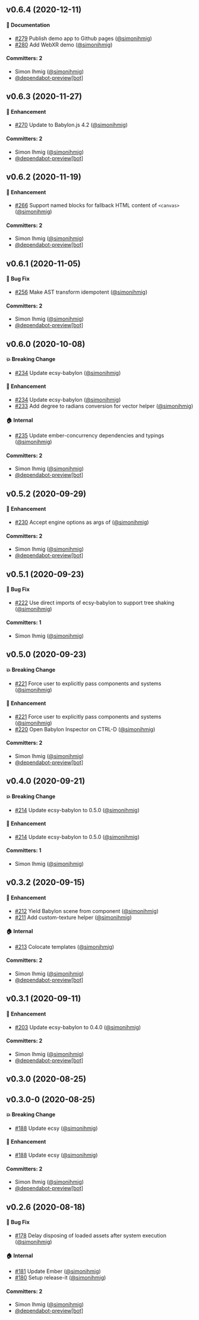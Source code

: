 ## v0.6.4 (2020-12-11)

#### :memo: Documentation
* [#279](https://github.com/kaliber5/ember-ecsy-babylon/pull/279) Publish demo app to Github pages ([@simonihmig](https://github.com/simonihmig))
* [#280](https://github.com/kaliber5/ember-ecsy-babylon/pull/280) Add WebXR demo ([@simonihmig](https://github.com/simonihmig))

#### Committers: 2
- Simon Ihmig ([@simonihmig](https://github.com/simonihmig))
- [@dependabot-preview[bot]](https://github.com/apps/dependabot-preview)

## v0.6.3 (2020-11-27)

#### :rocket: Enhancement
* [#270](https://github.com/kaliber5/ember-ecsy-babylon/pull/270) Update to Babylon.js 4.2 ([@simonihmig](https://github.com/simonihmig))

#### Committers: 2
- Simon Ihmig ([@simonihmig](https://github.com/simonihmig))
- [@dependabot-preview[bot]](https://github.com/apps/dependabot-preview)

## v0.6.2 (2020-11-19)

#### :rocket: Enhancement
* [#266](https://github.com/kaliber5/ember-ecsy-babylon/pull/266) Support named blocks for fallback HTML content of `<canvas>` ([@simonihmig](https://github.com/simonihmig))

#### Committers: 2
- Simon Ihmig ([@simonihmig](https://github.com/simonihmig))
- [@dependabot-preview[bot]](https://github.com/apps/dependabot-preview)

## v0.6.1 (2020-11-05)

#### :bug: Bug Fix
* [#256](https://github.com/kaliber5/ember-ecsy-babylon/pull/256) Make AST transform idempotent ([@simonihmig](https://github.com/simonihmig))

#### Committers: 2
- Simon Ihmig ([@simonihmig](https://github.com/simonihmig))
- [@dependabot-preview[bot]](https://github.com/apps/dependabot-preview)

## v0.6.0 (2020-10-08)

#### :boom: Breaking Change
* [#234](https://github.com/kaliber5/ember-ecsy-babylon/pull/234) Update ecsy-babylon ([@simonihmig](https://github.com/simonihmig))

#### :rocket: Enhancement
* [#234](https://github.com/kaliber5/ember-ecsy-babylon/pull/234) Update ecsy-babylon ([@simonihmig](https://github.com/simonihmig))
* [#233](https://github.com/kaliber5/ember-ecsy-babylon/pull/233) Add degree to radians conversion for vector helper ([@simonihmig](https://github.com/simonihmig))

#### :house: Internal
* [#235](https://github.com/kaliber5/ember-ecsy-babylon/pull/235) Update ember-concurrency dependencies and typings ([@simonihmig](https://github.com/simonihmig))

#### Committers: 2
- Simon Ihmig ([@simonihmig](https://github.com/simonihmig))
- [@dependabot-preview[bot]](https://github.com/apps/dependabot-preview)

## v0.5.2 (2020-09-29)

#### :rocket: Enhancement
* [#230](https://github.com/kaliber5/ember-ecsy-babylon/pull/230) Accept engine options as args of <EcsyBabylon> ([@simonihmig](https://github.com/simonihmig))

#### Committers: 2
- Simon Ihmig ([@simonihmig](https://github.com/simonihmig))
- [@dependabot-preview[bot]](https://github.com/apps/dependabot-preview)

## v0.5.1 (2020-09-23)

#### :bug: Bug Fix
* [#222](https://github.com/kaliber5/ember-ecsy-babylon/pull/222) Use direct imports of ecsy-babylon to support tree shaking ([@simonihmig](https://github.com/simonihmig))

#### Committers: 1
- Simon Ihmig ([@simonihmig](https://github.com/simonihmig))

## v0.5.0 (2020-09-23)

#### :boom: Breaking Change
* [#221](https://github.com/kaliber5/ember-ecsy-babylon/pull/221) Force user to explicitly pass components and systems ([@simonihmig](https://github.com/simonihmig))

#### :rocket: Enhancement
* [#221](https://github.com/kaliber5/ember-ecsy-babylon/pull/221) Force user to explicitly pass components and systems ([@simonihmig](https://github.com/simonihmig))
* [#220](https://github.com/kaliber5/ember-ecsy-babylon/pull/220) Open Babylon Inspector on CTRL-D ([@simonihmig](https://github.com/simonihmig))

#### Committers: 2
- Simon Ihmig ([@simonihmig](https://github.com/simonihmig))
- [@dependabot-preview[bot]](https://github.com/apps/dependabot-preview)

## v0.4.0 (2020-09-21)

#### :boom: Breaking Change
* [#214](https://github.com/kaliber5/ember-ecsy-babylon/pull/214) Update ecsy-babylon to 0.5.0 ([@simonihmig](https://github.com/simonihmig))

#### :rocket: Enhancement
* [#214](https://github.com/kaliber5/ember-ecsy-babylon/pull/214) Update ecsy-babylon to 0.5.0 ([@simonihmig](https://github.com/simonihmig))

#### Committers: 1
- Simon Ihmig ([@simonihmig](https://github.com/simonihmig))

## v0.3.2 (2020-09-15)

#### :rocket: Enhancement
* [#212](https://github.com/kaliber5/ember-ecsy-babylon/pull/212) Yield Babylon scene from <Scene> component ([@simonihmig](https://github.com/simonihmig))
* [#211](https://github.com/kaliber5/ember-ecsy-babylon/pull/211) Add custom-texture helper ([@simonihmig](https://github.com/simonihmig))

#### :house: Internal
* [#213](https://github.com/kaliber5/ember-ecsy-babylon/pull/213) Colocate templates ([@simonihmig](https://github.com/simonihmig))

#### Committers: 2
- Simon Ihmig ([@simonihmig](https://github.com/simonihmig))
- [@dependabot-preview[bot]](https://github.com/apps/dependabot-preview)

## v0.3.1 (2020-09-11)

#### :rocket: Enhancement
* [#203](https://github.com/kaliber5/ember-ecsy-babylon/pull/203) Update ecsy-babylon to 0.4.0 ([@simonihmig](https://github.com/simonihmig))

#### Committers: 2
- Simon Ihmig ([@simonihmig](https://github.com/simonihmig))
- [@dependabot-preview[bot]](https://github.com/apps/dependabot-preview)

## v0.3.0 (2020-08-25)

## v0.3.0-0 (2020-08-25)

#### :boom: Breaking Change
* [#188](https://github.com/kaliber5/ember-ecsy-babylon/pull/188) Update ecsy ([@simonihmig](https://github.com/simonihmig))

#### :rocket: Enhancement
* [#188](https://github.com/kaliber5/ember-ecsy-babylon/pull/188) Update ecsy ([@simonihmig](https://github.com/simonihmig))

#### Committers: 2
- Simon Ihmig ([@simonihmig](https://github.com/simonihmig))
- [@dependabot-preview[bot]](https://github.com/apps/dependabot-preview)

## v0.2.6 (2020-08-18)

#### :bug: Bug Fix
* [#178](https://github.com/kaliber5/ember-ecsy-babylon/pull/178) Delay disposing of loaded assets after system execution ([@simonihmig](https://github.com/simonihmig))

#### :house: Internal
* [#181](https://github.com/kaliber5/ember-ecsy-babylon/pull/181) Update Ember ([@simonihmig](https://github.com/simonihmig))
* [#180](https://github.com/kaliber5/ember-ecsy-babylon/pull/180) Setup release-it ([@simonihmig](https://github.com/simonihmig))

#### Committers: 2
- Simon Ihmig ([@simonihmig](https://github.com/simonihmig))
- [@dependabot-preview[bot]](https://github.com/apps/dependabot-preview)

